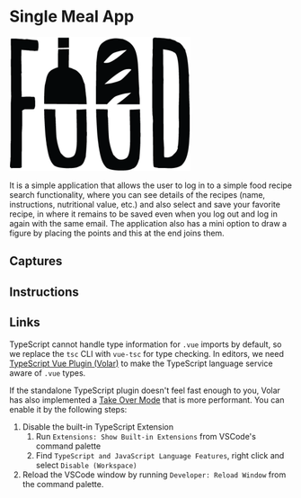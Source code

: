 # Single Meal App

![plot](/public/logo.png)

It is a simple application that allows the user to log in to a simple food recipe search functionality, where you can see details of the recipes (name, instructions, nutritional value, etc.) and also select and save your favorite recipe, in where it remains to be saved even when you log out and log in again with the same email. The application also has a mini option to draw a figure by placing the points and this at the end joins them.

## Captures



## Instructions

## Links

TypeScript cannot handle type information for `.vue` imports by default, so we replace the `tsc` CLI with `vue-tsc` for type checking. In editors, we need [TypeScript Vue Plugin (Volar)](https://marketplace.visualstudio.com/items?itemName=Vue.vscode-typescript-vue-plugin) to make the TypeScript language service aware of `.vue` types.

If the standalone TypeScript plugin doesn't feel fast enough to you, Volar has also implemented a [Take Over Mode](https://github.com/johnsoncodehk/volar/discussions/471#discussioncomment-1361669) that is more performant. You can enable it by the following steps:

1. Disable the built-in TypeScript Extension
   1. Run `Extensions: Show Built-in Extensions` from VSCode's command palette
   2. Find `TypeScript and JavaScript Language Features`, right click and select `Disable (Workspace)`
2. Reload the VSCode window by running `Developer: Reload Window` from the command palette.
